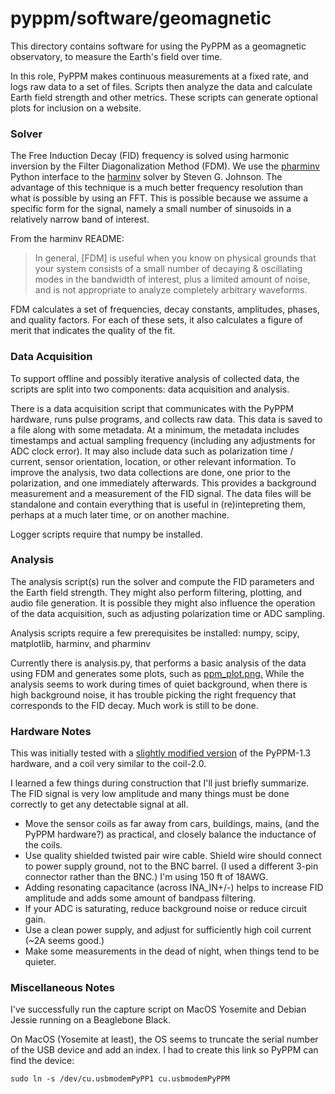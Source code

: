 # pyppm/software/geomagnetic

This directory contains software for using the PyPPM as a geomagnetic observatory, to measure the Earth's field over time.

In this role, PyPPM makes continuous measurements at a fixed rate, and logs raw data to a set of files.  Scripts then analyze the data and calculate Earth field strength and other metrics.  These scripts can generate optional plots for inclusion on a website.

### Solver

The Free Induction Decay (FID) frequency is solved using harmonic inversion by the Filter Diagonalization Method (FDM).  We use the [pharminv](https://github.com/aaren/pharminv) Python interface to the [harminv](https://github.com/stevengj/harminv) solver by Steven G. Johnson.  The advantage of this technique is a much better frequency resolution than what is possible by using an FFT.  This is possible because we assume a specific form for the signal, namely a small number of sinusoids in a relatively narrow band of interest.  

From the harminv README:

>In general, [FDM] is useful when you know on physical grounds that your system consists of a small number of decaying & oscillating modes in the bandwidth of interest, plus a limited amount of noise, and is not appropriate to analyze completely arbitrary waveforms.

FDM calculates a set of frequencies, decay constants, amplitudes, phases, and quality factors.  For each of these sets, it also calculates a figure of merit that indicates the quality of the fit.

### Data Acquisition

To support offline and possibly iterative analysis of collected data, the scripts are split into two components: data acquisition and analysis.

There is a data acquisition script that communicates with the PyPPM hardware, runs pulse programs, and collects raw data.  This data is saved to a file along with some metadata.  At a minimum, the metadata includes timestamps and actual sampling frequency (including any adjustments for ADC clock error).  It may also include data such as polarization time / current, sensor orientation, location, or other relevant information.  To improve the analysis, two data collections are done, one prior to the polarization, and one immediately afterwards.  This provides a background measurement and a measurement of the FID signal.  The data files will be standalone and contain everything that is useful in (re)intepreting them, perhaps at a much later time, or on another machine.

Logger scripts require that numpy be installed.

### Analysis

The analysis script(s) run the solver and compute the FID parameters and the Earth field strength.  They might also perform filtering, plotting, and audio file generation.  It is possible they might also influence the operation of the data acquisition, such as adjusting polarization time or ADC sampling.

Analysis scripts require a few prerequisites be installed: numpy, scipy, matplotlib, harminv, and pharminv

Currently there is analysis.py, that performs a basic analysis of the data using FDM and generates some plots, such as [ppm_plot.png.](./ppm_plot.png)  While the analysis seems to work during times of quiet background, when there is high background noise, it has trouble picking the right frequency that corresponds to the FID decay.  Much work is still to be done.

### Hardware Notes

This was initially tested with a [slightly modified version](../../designs/ppm-1.3/v1_redlined.pdf) of the PyPPM-1.3 hardware, and a coil very similar to the coil-2.0.  

I learned a few things during construction that I'll just briefly summarize.  The FID signal is very low amplitude and many things must be done correctly to get any detectable signal at all.

- Move the sensor coils as far away from cars, buildings, mains, (and the PyPPM hardware?) as practical, and closely balance the inductance of the coils.
- Use quality shielded twisted pair wire cable.  Shield wire should connect to power supply ground, not to the BNC barrel.  (I used a different 3-pin connector rather than the BNC.) I'm using 150 ft of 18AWG.
- Adding resonating capacitance (across INA_IN+/-) helps to increase FID amplitude and adds some amount of bandpass filtering.
- If your ADC is saturating, reduce background noise or reduce circuit gain.
- Use a clean power supply, and adjust for sufficiently high coil current (~2A seems good.)
- Make some measurements in the dead of night, when things tend to be quieter.

### Miscellaneous Notes

I've successfully run the capture script on MacOS Yosemite and Debian Jessie running on a Beaglebone Black.

On MacOS (Yosemite at least), the OS seems to truncate the serial number of the USB device and add an index. I had to create this link so PyPPM can find the device:

    sudo ln -s /dev/cu.usbmodemPyPP1 cu.usbmodemPyPPM


